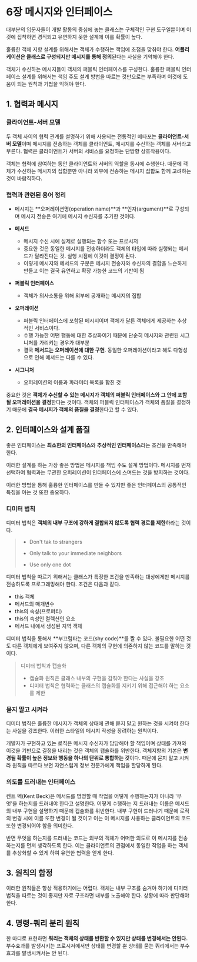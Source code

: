 # 6장 메시지와 인터페이스

대부분의 입문자들이 개발 활동의 중심에 놓는 클래스는 구체적인 구현 도구일뿐이며 이것에 집착하면 경직되고 유연하지 못한 설계에 이를 확률이 높다.

훌륭한 객체 지향 설계를 위해서는 객체가 수행하는 책임에 초점을 맞춰야 한다. **어플리케이션은 클래스로 구성되지만 메시지를 통해 정의**된다는 사실을 기억해야 한다. 

객체가 수신하는 메시지들이 객체의 퍼블릭 인터페이스를 구성한다. 훌륭한 퍼블릭 인터페이스 설계를 위해서는 책임 주도 설계 방법을 따르는 것만으로는 부족하며 이것에 도움이 되는 원칙과 기법을 익혀야 한다.

## 1. 협력과 메시지

### 클라이언트-서버 모델

두 객체 사이의 협력 관계를 설명하기 위해 사용되는 전통적인 메타포는 **클라이언트-서버 모델**이며 메시지를 전송하는 객체를 클라이언트, 메시지를 수신하는 객체를 서버라고 부른다. 협력은 클라이언트가 서버의 서비스를 요청하는 단방향 상호작용이다.

객체는 협력에 참여하는 동안 클라이언트와 서버의 역할을 동시에 수행한다. 때문에 객체가 수신하는 메시지의 집합뿐만 아니라 외부에 전송하는 메시지 집합도 함께 고려하는 것이 바람직하다.

### 협력과 관련된 용어 정리

- 메시지는 **오퍼레이션명(operation name)**과 **인자(argument)**로 구성되며 메시지 전송은 여기에 메시지 수신자를 추가한 것이다.
- **메서드**
  - 메시지 수신 시에 실제로 실행되는 함수 또는 프로시저
  - 중요한 것은 동일한 메시지를 전송하더라도 객체의 타입에 따라 실행되는 메서드가 달라진다는 것. 실행 시점에 이것이 결정이 된다.
  - 이렇게 메시지와 메서드의 구분은 메시지 전송자와 수신자의 결합을 느슨하게 만들고 이는 결국 유연하고 확장 가능한 코드의 기반이 됨
- **퍼블릭 인터페이스**
  - 객체가 의사소통을 위해 외부에 공개하는 메시지의 집합
- **오퍼레이션**
  - 퍼블릭 인터페이스에 포함된 메시지이며 객체가 달른 객체에게 제공하는 추상적인 서비스이다.
  - 수행 가능한 어떤 행동에 대한 추상화이기 때문에 단순히 메시지와 관련된 시그니처를 가리키는 경우가 대부분
  - 결국 **메서드는 오퍼레이션에 대한 구현**. 동일한 오퍼레이션이라고 해도 다형성으로 인해 메서드는 다를 수 있다.

- **시그니처**
  - 오퍼레이션의 이름과 파라미터 목록을 합친 것

중요한 것은 **객체가 수신할 수 있는 메시지가 객체의 퍼블릭 인터페이스와 그 안에 포함될 오퍼레이션을 결정**한다는 것이다. 객체의 퍼블릭 인터페이스가 객체의 품질을 결정하기 때문에 **결국 메시지가 객체의 품질을 결정**한다고 할 수 있다.

## 2. 인터페이스와 설계 품질

좋은 인터페이스는 **최소한의 인터페이스**와 **추상적인 인터페이스**라는 조건을 만족해야 한다.

이러한 설계를 하는 가장 좋은 방법은 메시지를 책임 주도 설계 방법이다. 메시지를 먼저 선택하여 협력과는 무관한 오퍼레이션이 인터페이스에 스며드는 것을 방지하는 것이다.

이러한 방법을 통해 훌륭한 인터페이스를 만들 수 있지만 좋은 인터페이스의 공통적인 특징을 아는 것 또한 중요하다.

### 디미터 법칙

디미터 법칙은 **객체의 내부 구조에 강하게 결합되지 않도록 협력 경로를 제한**하라는 것이다.

> - Don't tak to strangers
>
> - Only talk to your immediate neighbors
> - Use only one dot

디미터 법칙을 따르기 위해서는 클래스가 특정한 조건을 만족하는 대상에게만 메시지를 전송하도록 프로그래밍해야 한다. 조건은 다음과 같다.

- this 객체
- 메서드의 매개변수
- this의 속성(프로퍼티)
- this의 속성인 컬렉션인 요소
- 메서드 내에서 생성된 지역 객체

디미터 법칙을 통해서 **부끄럼타는 코드(shy code)**를 짤 수 있다. 불필요한 어떤 것도 다른 객체에게 보여주지 않으며, 다른 객체의 구현에 의존하지 않는 코드를 말하는 것이다.

> 디미터 법칙과 캡슐화
>
> - 캡슐화 원칙은 클래스 내부의 구현을 감춰야 한다는 사실을 강조
> - 디미터 법칙은 협력하는 클래스의 캡슐화를 지키기 위해 접근해야 하는 요소를 제한

### 묻지 말고 시켜라

디미터 법칙은 훌륭한 메시지가 객체의 상태에 관해 묻지 말고 원하는 것을 시켜야 한다는 사실을 강조한다. 이러한 스타일의 메시지 작성을 장려하는 원칙이다.

개발자가 구현하고 있는 로직은 메시지 수신자가 담당해야 할 책임이며 상태를 가져와 이것을 기반으로 결정을 내리는 것은 객체의 캡슐화를 위반한다. 객체지향의 기본은 **변경될 확률이 높은 정보와 행동을 하나의 단위로 통합하는 것**이다. 때문에 묻지 말고 시켜라 원칙을 따르다 보면 자연스럽게 정보 전문가에게 책임을 할당하게 된다.

### 의도를 드러내는 인터페이스

켄트 벡(Kent Beck)은 메서드를 명명할 때 작업을 어떻게 수행하는지가 아니라 '무엇'을 하는지를 드러내야 한다고 설명한다. 어떻게 수행하는 지 드러내는 이름은 메서드의 내부 구현을 설명하기 때문에 캡슐화를 위반한다. 내부 구현이 드러나기 때문에 로직의 변경 시에 이름 또한 변경이 될 것이고 이는 이 메시지를 사용하는 클라이언트의 코드 또한 변경되어야 함을 의미한다.

반면 무엇을 하는지를 드러내는 코드는 외부의 객체가 어떠한 의도로 이 메시지를 전송하는지를 먼저 생각하도록 한다. 이는 클라이언트의 관점에서 동일한 작업을 하는 객체를 추상화할 수 있게 하여 유연한 협력을 얻게 한다.

## 3. 원칙의 함정

이러한 원칙들은 항상 적용하기에는 어렵다. 객체는 내부 구조를 숨겨야 하기에 디미터 법칙을 따르는 것이 좋지만 자료 구조라면 내부를 노출해야 한다. 상황에 따라 판단해야 한다.

## 4. 명령-쿼리 분리 원칙

한 마디로 표현하면 **쿼리는 객체의 상태를 반환할 수 있지만 상태를 변경해서는 안된다.** 부수효과를 발생시키는 프로시저에서만 상태를 변경할 뿐 상태를 묻는 쿼리에서는 부수효과를 발생시켜서는 안 된다.

